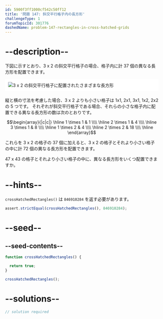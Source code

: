 ```yaml
---
id: 5900f3ff1000cf542c50ff12
title: '問題 147: 斜交平行格子内の長方形'
challengeType: 1
forumTopicId: 301776
dashedName: problem-147-rectangles-in-cross-hatched-grids
---
```


# --description--

下図に示すとおり、3 x 2 の斜交平行格子の場合、格子内に計 37 個の異なる長方形を配置できます。

<img alt="3 x 2 の斜交平行格子に配置されたさまざまな長方形" src="https://cdn.freecodecamp.org/curriculum/project-euler/rectangles-in-cross-hatched-grids.png" style="background-color: white; padding: 10px; display: block; margin-right: auto; margin-left: auto; margin-bottom: 1.2rem;" />

縦と横の寸法を考慮した場合、3 x 2 よりも小さい格子は 1x1, 2x1, 3x1, 1x2, 2x2 の 5 つです。 それぞれが斜交平行格子である場合、それらの小さな格子内に配置できる異なる長方形の数は次のとおりです。

$$\begin{array}{|c|c|} \hline 1 \times 1 & 1  \\\\ \hline 2 \times 1 & 4  \\\\ \hline 3 \times 1 & 8  \\\\ \hline 1 \times 2 & 4  \\\\ \hline 2 \times 2 & 18 \\\\ \hline \end{array}$$

これらを 3 x 2 の格子の 37 個に加えると、3 x 2 の格子とそれより小さい格子の中に計 72 個の異なる長方形を配置できます。

47 x 43 の格子とそれより小さい格子の中に、異なる長方形をいくつ配置できますか。

# --hints--

`crossHatchedRectangles()` は `846910284` を返す必要があります。

```js
assert.strictEqual(crossHatchedRectangles(), 846910284);
```

# --seed--

## --seed-contents--

```js
function crossHatchedRectangles() {

  return true;
}

crossHatchedRectangles();
```

# --solutions--

```js
// solution required
```
